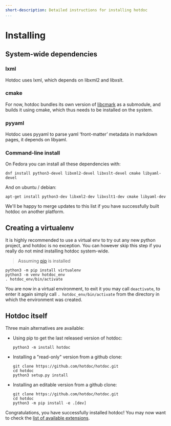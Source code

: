 ```yaml
---
short-description: Detailed instructions for installing hotdoc
...
```


# Installing

## System-wide dependencies

### lxml

Hotdoc uses lxml, which depends on libxml2 and libxslt.

### cmake

For now, hotdoc bundles its own version of [libcmark](https://github.com/jgm/cmark) as a submodule, and builds it using cmake, which thus needs to be installed on the system.

### pyyaml

Hotdoc uses pyyaml to parse yaml ‘front-matter’ metadata in markdown pages, it depends on libyaml.

### Command-line install

On Fedora you can install all these dependencies with:

```
dnf install python3-devel libxml2-devel libxslt-devel cmake libyaml-devel
```

And on ubuntu / debian:

```
apt-get install python3-dev libxml2-dev libxslt1-dev cmake libyaml-dev
```

We'll be happy to merge updates to this list if you have successfully built hotdoc on another platform.

## Creating a virtualenv

It is highly recommended to use a virtual env to try out any new python project, and hotdoc is no exception. You can however skip this step if you really do not
mind installing hotdoc system-wide.

> Assuming [pip](https://pip.pypa.io/en/stable/) is installed

```
python3 -m pip install virtualenv
python3 -m venv hotdoc_env
. hotdoc_env/bin/activate
```

You are now in a virtual environment, to exit it you may call `deactivate`, to enter it again simply call `. hotdoc_env/bin/activate` from the directory in which the environment was created.

## Hotdoc itself

Three main alternatives are available:

* Using pip to get the last released version of hotdoc:
  ```
  python3 -m install hotdoc
  ```

* Installing a "read-only" version from a github clone:
  ```
  git clone https://github.com/hotdoc/hotdoc.git
  cd hotdoc
  python3 setup.py install
  ```

* Installing an editable version from a github clone:
  ```
  git clone https://github.com/hotdoc/hotdoc.git
  cd hotdoc
  python3 -m pip install -e .[dev]
  ```

Congratulations, you have successfully installed hotdoc! You may now want to check the [list of available extensions](https://github.com/hotdoc).
